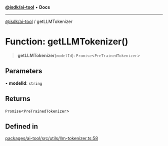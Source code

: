 [**@isdk/ai-tool**](../README.md) • **Docs**

***

[@isdk/ai-tool](../globals.md) / getLLMTokenizer

# Function: getLLMTokenizer()

> **getLLMTokenizer**(`modelId`): `Promise`\<`PreTrainedTokenizer`\>

## Parameters

• **modelId**: `string`

## Returns

`Promise`\<`PreTrainedTokenizer`\>

## Defined in

[packages/ai-tool/src/utils/llm-tokenizer.ts:58](https://github.com/isdk/ai-tool.js/blob/e324043799402aa2caa41711a9168487ab85c166/src/utils/llm-tokenizer.ts#L58)
